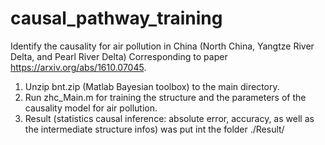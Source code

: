 # causal_pathway_training
Identify the causality for air pollution in China (North China, Yangtze River Delta, and Pearl River Delta)
Corresponding to paper https://arxiv.org/abs/1610.07045.

1. Unzip bnt.zip (Matlab Bayesian toolbox) to the main directory.
2. Run zhc_Main.m for training the structure and the parameters of the causality model for air pollution.
3. Result (statistics causal inference: absolute error, accuracy, as well as the intermediate structure infos) was put int the folder ./Result/

